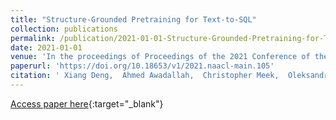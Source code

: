 ```yaml
---
title: "Structure-Grounded Pretraining for Text-to-SQL"
collection: publications
permalink: /publication/2021-01-01-Structure-Grounded-Pretraining-for-Text-to-SQL
date: 2021-01-01
venue: 'In the proceedings of Proceedings of the 2021 Conference of the North American Chapter of the Association for Computational Linguistics: Human Language Technologies, NAACL-HLT 2021, Online, June 6-11, 2021'
paperurl: 'https://doi.org/10.18653/v1/2021.naacl-main.105'
citation: ' Xiang Deng,  Ahmed Awadallah,  Christopher Meek,  Oleksandr Polozov,  Huan Sun,  Matthew Richardson, &quot;Structure-Grounded Pretraining for Text-to-SQL.&quot; In the proceedings of Proceedings of the 2021 Conference of the North American Chapter of the Association for Computational Linguistics: Human Language Technologies, NAACL-HLT 2021, Online, June 6-11, 2021, 2021.'
---
```

[Access paper here](https://doi.org/10.18653/v1/2021.naacl-main.105){:target="_blank"}
